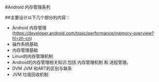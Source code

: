 #Android 内存管理系列

##主要设计以下几个部分的内容：
- Android 内存管理(https://developer.android.com/topic/performance/memory-overview?hl=zh-cn)
- 操作系统基础
- 内存管理基础
- Linux的内存管理机制
- Android的内存管理相关知识:包括 内存管理机制 和 进程管理。
- DVM JVM 和ART的区别与联系
- JVM 垃圾回收机制
